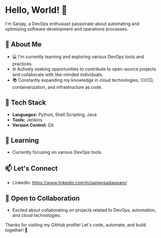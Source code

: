 # Hello, World! 👋

I'm Sanjay, a DevOps enthusiast passionate about automating and optimizing software development and operations processes.

## 🚀 About Me

- 💻 I'm currently learning and exploring various DevOps tools and practices.
- 🌐 Actively seeking opportunities to contribute to open-source projects and collaborate with like-minded individuals.
- 📚 Constantly expanding my knowledge in cloud technologies, CI/CD, containerization, and infrastructure as code.

## 🔧 Tech Stack

- **Languages:** Python, Shell Scripting, Java
- **Tools:** Jenkins
- **Version Control:** Git

## 🌱 Learning

- Currently focusing on various DevOps tools.

## 📫 Let's Connect

- LinkedIn: https://www.linkedin.com/in/sanjaysadasivam/

## 🤝 Open to Collaboration

- Excited about collaborating on projects related to DevOps, automation, and cloud technologies.

Thanks for visiting my GitHub profile! Let's code, automate, and build together! 🚀
